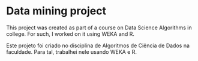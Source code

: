 # Data mining project
This project was created as part of a course on Data Science Algorithms in college. For such, I worked on it using WEKA and R. 

Este projeto foi criado no disciplina de Algoritmos de Ciência de Dados na faculdade. Para tal, trabalhei nele usando WEKA e R.
